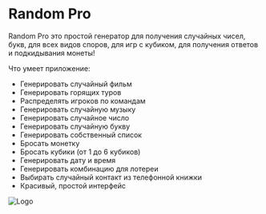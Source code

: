 
# Random Pro

Random Pro это простой генератор для получения случайных чисел, букв, для всех видов споров, для игр с кубиком, для получения ответов и подкидывания монеты!

Что умеет приложение:
- Генерировать случайный фильм
- Генерировать горящих туров
- Распределять игроков по командам
- Генерировать случайную музыку
- Генерировать случайное число
- Генерировать случайную букву
- Генерировать собственный список
- Бросать монетку
- Бросать кубики (от 1 до 6 кубиков)
- Генерировать дату и время
- Генерировать комбинацию для лотереи
- Выбирать случайный контакт из телефонной книжки
- Красивый, простой интерфейс

![Logo](https://sosinvitalii.com/wp-content/uploads/2022/05/Monday-02-May-2022-15_43_48.png "Random Pro")
